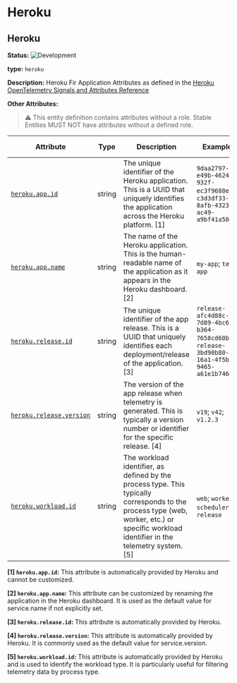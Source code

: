 <!-- NOTE: THIS FILE IS AUTOGENERATED. DO NOT EDIT BY HAND. -->
<!-- see templates/registry/markdown/entity_namespace.md.j2 -->
<!-- markdownlint-capture -->
<!-- markdownlint-disable -->

# Heroku

## Heroku

**Status:** ![Development](https://img.shields.io/badge/-development-blue)

**type:** `heroku`

**Description:** Heroku Fir Application Attributes as defined in the  [Heroku OpenTelemetry Signals and Attributes Reference](https://devcenter.heroku.com/articles/heroku-opentelemetry-signals-and-attributes-reference)

**Other Attributes:**

> :warning: This entity definition contains attributes without a role.
> Stable Entities MUST NOT have attributes without a defined role.

| Attribute  | Type | Description  | Examples  | [Requirement Level](https://opentelemetry.io/docs/specs/semconv/general/attribute-requirement-level/) | Stability |
|---|---|---|---|---|---|
| [`heroku.app.id`](/docs/registry/attributes/heroku.md) | string | The unique identifier of the Heroku application. This is a UUID that uniquely identifies the application across the Heroku platform. [1] | `9daa2797-e49b-4624-932f-ec3f9688e3da`; `c3d3df33-8afb-4323-ac49-a9bf41a50dd1` | `Recommended` | ![Stable](https://img.shields.io/badge/-stable-lightgreen) |
| [`heroku.app.name`](/docs/registry/attributes/heroku.md) | string | The name of the Heroku application. This is the human-readable name of the application as it appears in the Heroku dashboard. [2] | `my-app`; `test-app` | `Recommended` | ![Stable](https://img.shields.io/badge/-stable-lightgreen) |
| [`heroku.release.id`](/docs/registry/attributes/heroku.md) | string | The unique identifier of the app release. This is a UUID that uniquely identifies each deployment/release of the application. [3] | `release-afc4d88c-7d89-4bc6-b364-7658cd60ba57`; `release-3bd90b80-16a1-4f5b-9465-a61e1b7464d4` | `Recommended` | ![Stable](https://img.shields.io/badge/-stable-lightgreen) |
| [`heroku.release.version`](/docs/registry/attributes/heroku.md) | string | The version of the app release when telemetry is generated. This is typically a version number or identifier for the specific release. [4] | `v19`; `v42`; `v1.2.3` | `Recommended` | ![Stable](https://img.shields.io/badge/-stable-lightgreen) |
| [`heroku.workload.id`](/docs/registry/attributes/heroku.md) | string | The workload identifier, as defined by the process type. This typically corresponds to the process type (web, worker, etc.) or specific workload identifier in the telemetry system. [5] | `web`; `worker`; `scheduler`; `release` | `Recommended` | ![Stable](https://img.shields.io/badge/-stable-lightgreen) |

**[1] `heroku.app.id`:** This attribute is automatically provided by Heroku and cannot be customized.

**[2] `heroku.app.name`:** This attribute can be customized by renaming the application in the Heroku dashboard. It is used as the default value for service.name if not explicitly set.

**[3] `heroku.release.id`:** This attribute is automatically provided by Heroku.

**[4] `heroku.release.version`:** This attribute is automatically provided by Heroku. It is commonly used as the default value for service.version.

**[5] `heroku.workload.id`:** This attribute is automatically provided by Heroku and is used to identify the workload type. It is particularly useful for filtering telemetry data by process type.


<!-- markdownlint-restore -->
